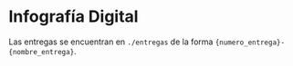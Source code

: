 # Infografía Digital

Las entregas se encuentran en `./entregas`
de la forma `{numero_entrega}-{nombre_entrega}`.

